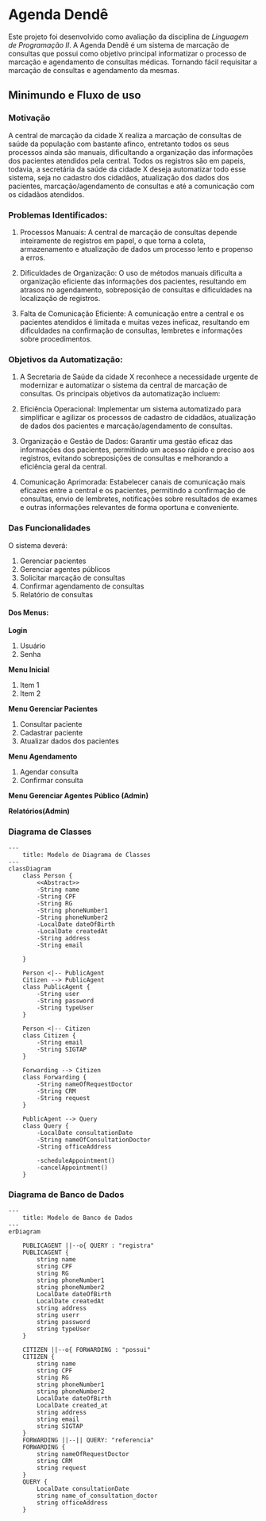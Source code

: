 # **Agenda Dendê**

Este projeto foi desenvolvido como avaliação da disciplina de *Linguagem de Programação II*. A Agenda Dendê é um sistema de marcação de consultas que possui como objetivo principal informatizar o processo de marcação e agendamento de consultas médicas. Tornando fácil requisitar a marcação de consultas e agendamento da mesmas.


## Minimundo e Fluxo de uso

### Motivação 

A central de marcação da cidade X realiza a marcação de consultas de saúde da população com bastante afinco, entretanto todos os seus processos ainda são manuais, dificultando a organização das informações dos pacientes atendidos pela central. Todos os registros são em papeis, todavia, a secretária da saúde da cidade X deseja automatizar todo esse sistema, seja no cadastro dos cidadãos, atualização dos dados dos pacientes, marcação/agendamento de consultas e até a comunicação com os cidadãos atendidos. 
 

### Problemas Identificados: 

1. Processos Manuais: A central de marcação de consultas depende inteiramente de registros em papel, o que torna a coleta, armazenamento e atualização de dados um processo lento e propenso a erros. 
   
2. Dificuldades de Organização: O uso de métodos manuais dificulta a organização eficiente das informações dos pacientes, resultando em atrasos no agendamento, sobreposição de consultas e dificuldades na localização de registros.
   
3. Falta de Comunicação Eficiente: A comunicação entre a central e os pacientes atendidos é limitada e muitas vezes ineficaz, resultando em dificuldades na confirmação de consultas, lembretes e informações sobre procedimentos. 

 
### Objetivos da Automatização:  

1. A Secretaria de Saúde da cidade X reconhece a necessidade urgente de modernizar e automatizar o sistema da central de marcação de consultas. Os principais objetivos da automatização incluem: 

2. Eficiência Operacional: Implementar um sistema automatizado para simplificar e agilizar os processos de cadastro de cidadãos, atualização de dados dos pacientes e marcação/agendamento de consultas. 

3. Organização e Gestão de Dados: Garantir uma gestão eficaz das informações dos pacientes, permitindo um acesso rápido e preciso aos registros, evitando sobreposições de consultas e melhorando a eficiência geral da central. 

4. Comunicação Aprimorada: Estabelecer canais de comunicação mais eficazes entre a central e os pacientes, permitindo a confirmação de consultas, envio de lembretes, notificações sobre resultados de exames e outras informações relevantes de forma oportuna e conveniente. 

 
### Das Funcionalidades  

O sistema deverá: 

 1. Gerenciar pacientes 
 2. Gerenciar agentes públicos 
 3. Solicitar marcação de consultas 
 4. Confirmar agendamento de consultas 
 5. Relatório de consultas 

#### Dos Menus: 
**Login** 

 1. Usuário 
 2. Senha 

**Menu Inicial** 

 1. Item 1
 2. Item 2
   
**Menu Gerenciar Pacientes**

 1. Consultar paciente 
 2. Cadastrar paciente 
 3. Atualizar dados dos pacientes 

**Menu Agendamento**

 1. Agendar consulta 
 2. Confirmar consulta 

**Menu Gerenciar Agentes Público (Admin)**

**Relatórios(Admin)**


### Diagrama de Classes
```mermaid
---
    title: Modelo de Diagrama de Classes
---
classDiagram
    class Person {
        <<Abstract>> 
        -String name
        -String CPF
        -String RG
        -String phoneNumber1
        -String phoneNumber2
        -LocalDate dateOfBirth
        -LocalDate createdAt
        -String address
        -String email

    }

    Person <|-- PublicAgent
    Citizen --> PublicAgent
    class PublicAgent {
        -String user
        -String password
        -String typeUser
    }

    Person <|-- Citizen
    class Citizen {
        -String email
        -String SIGTAP
    }
    
    Forwarding --> Citizen
    class Forwarding {
        -String nameOfRequestDoctor
        -String CRM
        -String request
    }

    PublicAgent --> Query
    class Query {
        -LocalDate consultationDate
        -String nameOfConsultationDoctor
        -String officeAddress
        
        -scheduleAppointment()
        -cancelAppointment()  
    }
```
### Diagrama de Banco de Dados
```mermaid
---
    title: Modelo de Banco de Dados
---
erDiagram 

    PUBLICAGENT ||--o{ QUERY : "registra"
    PUBLICAGENT {
        string name
        string CPF
        string RG
        string phoneNumber1
        string phoneNumber2
        LocalDate dateOfBirth
        LocalDate createdAt
        string address
        string userr
        string password
        string typeUser
    }
    
    CITIZEN ||--o{ FORWARDING : "possui"
    CITIZEN {
        string name
        string CPF
        string RG
        string phoneNumber1
        string phoneNumber2
        LocalDate dateOfBirth
        LocalDate created_at
        string address
        string email
        string SIGTAP
    }
    FORWARDING ||--|| QUERY: "referencia"
    FORWARDING {
        string nameOfRequestDoctor
        string CRM
        string request
    }
    QUERY {
        LocalDate consultationDate
        string name_of_consultation_doctor
        string officeAddress
    }
```
